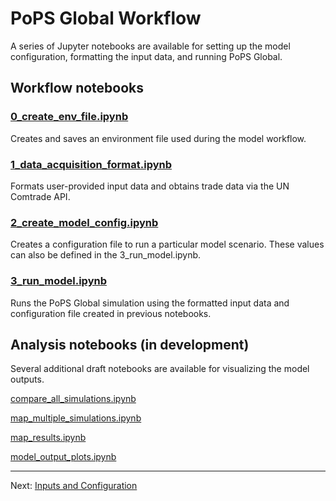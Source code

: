 # PoPS Global Workflow
A series of Jupyter notebooks are available for setting up the model
configuration, formatting the input data, and running PoPS Global.

## Workflow notebooks
### [0_create_env_file.ipynb](./../notebooks/0_create_env_file.ipynb)

Creates and saves an environment file used during the model workflow.

### [1_data_acquisition_format.ipynb](./../notebooks/1_data_acquisition_format.ipynb)

Formats user-provided input data and obtains trade data via the UN Comtrade API.

### [2_create_model_config.ipynb](./../notebooks/2_create_model_config.ipynb)

Creates a configuration file to run a particular model scenario. These values
can also be defined in the 3_run_model.ipynb.

### [3_run_model.ipynb](./../notebooks/3_run_model.ipynb)

Runs the PoPS Global simulation using the formatted input data and configuration
file created in previous notebooks.

## Analysis notebooks (in development)
Several additional draft notebooks are available for visualizing the model
outputs.

[compare_all_simulations.ipynb](./../notebooks/compare_all_simulations.ipynb)

[map_multiple_simulations.ipynb](./../notebooks/map_multiple_simulations.ipynb)

[map_results.ipynb](./../notebooks/map_results.ipynb)

[model_output_plots.ipynb](./../notebooks/model_output_plots.ipynb)


---

Next: [Inputs and Configuration](inputs.md)
